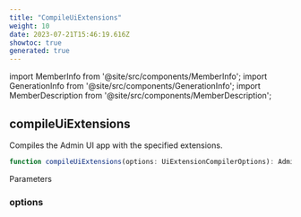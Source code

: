 ```yaml
---
title: "CompileUiExtensions"
weight: 10
date: 2023-07-21T15:46:19.616Z
showtoc: true
generated: true
---
```

<!-- This file was generated from the Vendure source. Do not modify. Instead, re-run the "docs:build" script -->
import MemberInfo from '@site/src/components/MemberInfo';
import GenerationInfo from '@site/src/components/GenerationInfo';
import MemberDescription from '@site/src/components/MemberDescription';


## compileUiExtensions

<GenerationInfo sourceFile="packages/ui-devkit/src/compiler/compile.ts" sourceLine="36" packageName="@vendure/ui-devkit" />

Compiles the Admin UI app with the specified extensions.

```ts title="Signature"
function compileUiExtensions(options: UiExtensionCompilerOptions): AdminUiAppConfig | AdminUiAppDevModeConfig
```
Parameters

### options

<MemberInfo kind="parameter" type="<a href='/reference/admin-ui-api/ui-devkit/ui-extension-compiler-options#uiextensioncompileroptions'>UiExtensionCompilerOptions</a>" />

